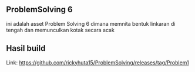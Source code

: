 ## ProblemSolving 6
ini adalah asset Problem Solving 6 dimana memnita bentuk linkaran di tengah dan memunculkan kotak secara acak
## Hasil build
Link:
https://github.com/rickyhuta15/ProblemSolving/releases/tag/Problem1
